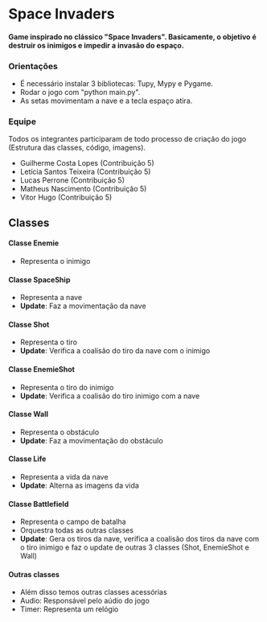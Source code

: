 
# Space Invaders
#### Game inspirado no clássico "Space Invaders". Basicamente, o objetivo é destruir os inimigos e impedir a invasão do espaço.

### Orientações
* É necessário instalar 3 bibliotecas: Tupy, Mypy e Pygame.
* Rodar o jogo com "python main.py".
* As setas movimentam a nave e a tecla espaço atira.

### Equipe
Todos os integrantes participaram de todo processo de criação do jogo (Estrutura das classes, código, imagens).

* Guilherme Costa Lopes (Contribuição 5)
* Letícia Santos Teixeira (Contribuição 5)
* Lucas Perrone (Contribuição 5)
* Matheus Nascimento (Contribuição 5)
* Vitor Hugo (Contribuição 5)

## Classes

#### Classe Enemie
- Representa o inimigo

#### Classe SpaceShip
- Representa a nave
- **Update**:  Faz a movimentação da nave

#### Classe Shot
- Representa o tiro
- **Update**:  Verifica a coalisão do tiro da nave com o inimigo

#### Classe EnemieShot
- Representa o tiro do inimigo
- **Update**:  Verifica a coalisão do tiro inimigo com a nave

#### Classe Wall
- Representa o obstáculo
- **Update**:  Faz a movimentação do obstáculo

#### Classe Life
- Representa a vida da nave
- **Update**:  Alterna as imagens da vida

#### Classe Battlefield
- Representa o campo de batalha
- Orquestra todas as outras classes
- **Update**: Gera os tiros da nave, verifica a coalisão dos tiros da nave com o tiro inimigo e faz o update de outras 3 classes (Shot, EnemieShot e Wall)

#### Outras classes
* Além disso temos outras classes acessórias
* Audio: Responsável pelo aúdio do jogo
* Timer: Representa um relógio
